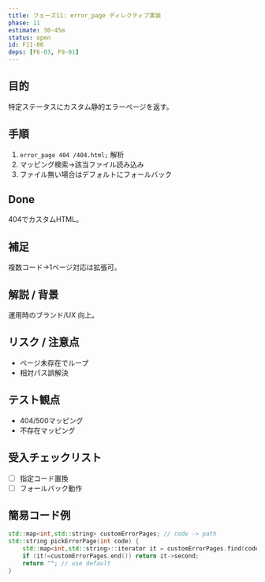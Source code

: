 ```yaml
---
title: フェーズ11: error_page ディレクティブ実装
phase: 11
estimate: 30-45m
status: open
id: F11-06
deps: [F6-03, F9-01]
---
```


## 目的
特定ステータスにカスタム静的エラーページを返す。

## 手順
1. `error_page 404 /404.html;` 解析
2. マッピング検索→該当ファイル読み込み
3. ファイル無い場合はデフォルトにフォールバック

## Done
404でカスタムHTML。

## 補足
複数コード→1ページ対応は拡張可。

## 解説 / 背景
運用時のブランド/UX 向上。

## リスク / 注意点
- ページ未存在でループ
- 相対パス誤解決

## テスト観点
- 404/500マッピング
- 不存在マッピング

## 受入チェックリスト
- [ ] 指定コード置換
- [ ] フォールバック動作

## 簡易コード例
```cpp
std::map<int,std::string> customErrorPages; // code -> path
std::string pickErrorPage(int code) {
	std::map<int,std::string>::iterator it = customErrorPages.find(code);
	if (it!=customErrorPages.end()) return it->second;
	return ""; // use default
}
```

